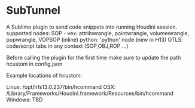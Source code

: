SubTunnel
=========

A Sublime plugin to send code snippets into running Houdini session.
supported nodes:
    SOP - vex: attribwrangle, pointwrangle, volumewrangle, popwrangle, VOPSOP (inline)
          python: 'python' node (new in H13)
    OTLS: code/script tabs in any context (SOP,OBJ,ROP ...) 


Before calling the plugin for the first time make sure to update 
the path hcustom in config.json

Example locations of hcustom:

Linux:
	/opt/hfs13.0.237/bin/hcommand
OSX:
	/Library/Frameworks/Houdini.framework/Resources/bin/hcommand
Windows:
	TBD